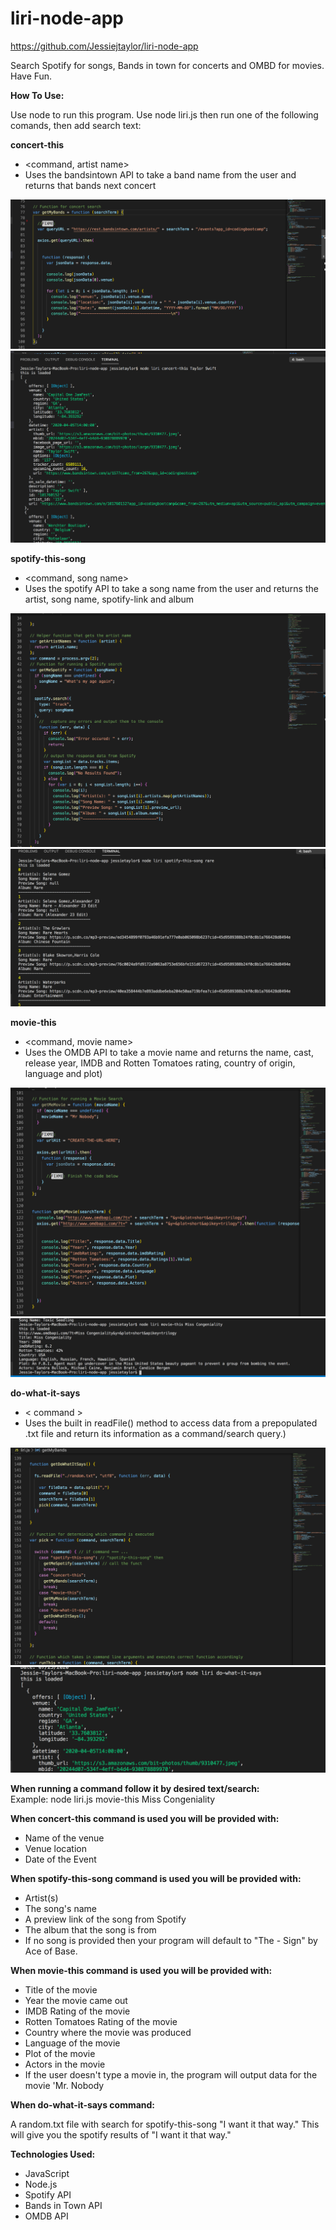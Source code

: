# liri-node-app

https://github.com/Jessiejtaylor/liri-node-app

Search Spotify for songs, Bands in town for concerts and OMBD for movies. Have Fun.

<b>How To Use:</b>

Use node to run this program. Use node liri.js then run one of the following comands, then add search text:

<b>concert-this</b><br>
- <command, artist name><br>
- Uses the bandsintown API to take a band name from the user and returns that bands next concert

![Image description](./concert-this.png)
![Image description](./concert-this-terminal.png)

<b>spotify-this-song</b><br>
- <command, song name><br>
- Uses the spotify API to take a song name from the user and returns the artist, song name, spotify-link and album

![Image description](./spotify-this.png)
![Image description](./spotify-this-terminal.png)

<b>movie-this</b><br>
- <command, movie name><br>
- Uses the OMDB API to take a movie name and returns the name, cast, release year, IMDB and Rotten Tomatoes rating, country of origin, language and plot)

![Image description](./movie-this.png)
![Image description](./movie-this-terminal.png)

<b>do-what-it-says</b><br>
- < command >
- Uses the built in readFile() method to access data from a prepopulated .txt file and return its information as a command/search query.)

![Image description](./do-what-it-says.png)
![Image description](./do-what-it-says-terminal.png)

<b>When running a command follow it by desired text/search:</b><br>
Example: node liri.js movie-this Miss Congeniality

<b>When concert-this command is used you will be provided with:</b><br>
- Name of the venue
- Venue location
- Date of the Event

<b>When spotify-this-song command is used you will be provided with:</b><br/>
- Artist(s)<br>
- The song's name<br>
- A preview link of the song from Spotify<br>
- The album that the song is from<br>
- If no song is provided then your program will default to "The - Sign" by Ace of Base.

<b>When movie-this command is used you will be provided with:</b><br>

- Title of the movie<br>
- Year the movie came out<br>
- IMDB Rating of the movie<br>
- Rotten Tomatoes Rating of the movie<br>
- Country where the movie was produced<br>
- Language of the movie<br>
- Plot of the movie<br>
- Actors in the movie<br>
- If the user doesn't type a movie in, the program will output data for the movie 'Mr. Nobody<br>

<b>When do-what-it-says command:</b>

A random.txt file with search for spotify-this-song "I want it that way." This will give you the spotify results of "I want it that way."

<b>Technologies Used:</b><br>
- JavaScript<br>
- Node.js<br>
- Spotify API<br>
- Bands in Town API<br>
- OMDB API<br>
